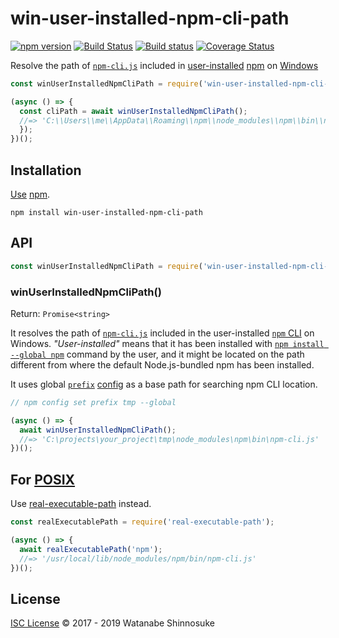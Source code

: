 # win-user-installed-npm-cli-path

[![npm version](https://img.shields.io/npm/v/win-user-installed-npm-cli-path.svg)](https://www.npmjs.com/package/win-user-installed-npm-cli-path)
[![Build Status](https://travis-ci.com/shinnn/win-user-installed-npm-cli-path.svg?branch=master)](https://travis-ci.com/shinnn/win-user-installed-npm-cli-path)
[![Build status](https://ci.appveyor.com/api/projects/status/2sp4jxe2rp48lnk2/branch/master?svg=true)](https://ci.appveyor.com/project/ShinnosukeWatanabe/win-user-installed-npm-cli-path/branch/master)
[![Coverage Status](https://img.shields.io/coveralls/shinnn/win-user-installed-npm-cli-path.svg)](https://coveralls.io/github/shinnn/win-user-installed-npm-cli-path)

Resolve the path of [`npm-cli.js`][npm-cli] included in [user-installed](https://docs.npmjs.com/getting-started/installing-node#updating-npm) [npm](https://www.npmjs.com/) on [Windows](https://www.microsoft.com/windows)

```javascript
const winUserInstalledNpmCliPath = require('win-user-installed-npm-cli-path');

(async () => {
  const cliPath = await winUserInstalledNpmCliPath();
  //=> 'C:\\Users\\me\\AppData\\Roaming\\npm\\node_modules\\npm\\bin\\npm-cli.js'
  });
})();
```

## Installation

[Use](https://docs.npmjs.com/cli/install) [npm](https://docs.npmjs.com/about-npm/).

```
npm install win-user-installed-npm-cli-path
```

## API

```javascript
const winUserInstalledNpmCliPath = require('win-user-installed-npm-cli-path');
```

### winUserInstalledNpmCliPath()

Return: `Promise<string>`

It resolves the path of [`npm-cli.js`][npm-cli] included in the user-installed [`npm` CLI](https://github.com/npm/npm) on Windows. *"User-installed"* means that it has been installed with [`npm install --global npm`](https://docs.npmjs.com/getting-started/installing-node#updating-npm) command by the user, and it might be located on the path different from where the default Node.js-bundled npm has been installed.

It uses global [`prefix`](https://docs.npmjs.com/files/folders#prefix-configuration) [config](https://docs.npmjs.com/misc/config#prefix) as a base path for searching npm CLI location.

```javascript
// npm config set prefix tmp --global

(async () => {
  await winUserInstalledNpmCliPath();
  //=> 'C:\projects\your_project\tmp\node_modules\npm\bin\npm-cli.js'
})();
```

## For [POSIX](http://standards.ieee.org/develop/wg/POSIX.html)

Use [real-executable-path](https://github.com/shinnn/real-executable-path) instead.

```javascript
const realExecutablePath = require('real-executable-path');

(async () => {
  await realExecutablePath('npm');
  //=> '/usr/local/lib/node_modules/npm/bin/npm-cli.js'
})();
```

## License

[ISC License](./LICENSE) © 2017 - 2019 Watanabe Shinnosuke

[npm-cli]: https://github.com/npm/npm/blob/master/bin/npm-cli.js
